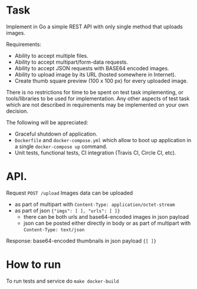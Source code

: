 # Task

Implement in Go a simple REST API with only single method that uploads images. 

Requirements:
- Ability to accept multiple files.
- Ability to accept multipart/form-data requests.
- Ability to accept JSON requests with BASE64 encoded images.
- Ability to upload image by its URL (hosted somewhere in Internet).
- Create thumb square preview (100 x 100 px) for every uploaded image.

There is no restrictions for time to be spent on test task implementing, or tools/libraries to be used for implementation. Any other aspects of test task which are not described in requirements may be implemented on your own decision.

The following will be appreciated:
- Graceful shutdown of application.
- `Dockerfile` and `docker-compose.yml` which allow to boot up application in a single `docker-compose up` command. 
- Unit tests, functional tests, CI integration (Travis CI, Circle CI, etc).


# API.
Request `POST /upload`
Images data can be uploaded
 * as part of multipart with `Content-Type: application/octet-stream`
 * as part of json `{"imgs": [ ], "urls": [ ]}`
   * there can be both urls and base64-encoded images in json payload
   * json can be posted either directly in body or as part of multipart with `Content-Type: text/json`

Response:
 base64-encoded thumbnails in json payload `{[ ]}`

# How to run
To run tests and service do `make docker-build`
